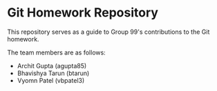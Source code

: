 # Git Homework Repository

This repository serves as a guide to Group 99's contributions to the Git homework.

The team members are as follows:
- Archit Gupta (agupta85)
- Bhavishya Tarun (btarun)
- Vyomn Patel (vbpatel3)